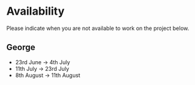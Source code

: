 # Availability

Please indicate when you are not available to work on the project below.

## George

 - 23rd June -> 4th July
 - 11th July -> 23rd July
 - 8th August -> 11th August
